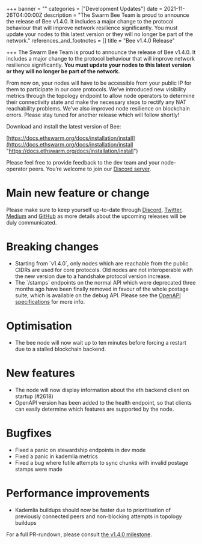+++
banner = ""
categories = ["Development Updates"]
date = 2021-11-26T04:00:00Z
description = "The Swarm Bee Team is proud to announce the release of Bee v1.4.0. It includes a major change to the protocol behaviour that will improve network resilience significantly. You must update your nodes to this latest version or they will no longer be part of the network."
references_and_footnotes = []
title = "Bee v1.4.0 Release"

+++
The Swarm Bee Team is proud to announce the release of Bee v1.4.0. It includes a major change to the protocol behaviour that will improve network resilience significantly. **You must update your nodes to this latest version or they will no longer be part of the network.**

From now on, your nodes will have to be accessible from your public IP for them to participate in our core protocols. We’ve introduced new visibility metrics through the topology endpoint to allow node operators to determine their connectivity state and make the necessary steps to rectify any NAT reachability problems. We’ve also improved node resilience on blockchain errors. Please stay tuned for another release which will follow shortly!

Download and install the latest version of Bee:

[https://docs.ethswarm.org/docs/installation/install](https://docs.ethswarm.org/docs/installation/install "https://docs.ethswarm.org/docs/installation/install")

Please feel free to provide feedback to the dev team and your node-operator peers. You’re welcome to join our [Discord server](https://discord.gg/bpQ3sUpHBm).

# Main new feature or change

Please make sure to keep yourself up-to-date through [Discord](https://discord.com/invite/bpQ3sUpHBm), [Twitter](https://twitter.com/ethswarm), [Medium](https://medium.com/ethereum-swarm) and [GitHub](https://github.com/ethersphere) as more details about the upcoming releases will be duly communicated.

# Breaking changes

* Starting from \`v1.4.0\`, only nodes which are reachable from the public CIDRs are used for core protocols. Old nodes are not interoperable with the new version due to a handshake protocol version increase.
* The \`/stamps\` endpoints on the normal API which were deprecated three months ago have been finally removed in favour of the whole postage suite, which is available on the debug API. Please see the [OpenAPI specifications](https://docs.ethswarm.org/debug-api/) for more info.

# Optimisation

* The bee node will now wait up to ten minutes before forcing a restart due to a stalled blockchain backend.

# New features

* The node will now display information about the eth backend client on startup (#2618)
* OpenAPI version has been added to the health endpoint, so that clients can easily determine which features are supported by the node.

# Bugfixes

* Fixed a panic on stewardship endpoints in dev mode
* Fixed a panic in kademlia metrics
* Fixed a bug where futile attempts to sync chunks with invalid postage stamps were made

# Performance improvements

* Kademlia buildups should now be faster due to prioritisation of previously connected peers and non-blocking attempts in topology buildups

For a full PR-rundown, please consult [the v1.4.0 milestone](https://github.com/ethersphere/bee/milestone/9).